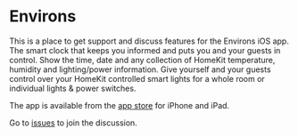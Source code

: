 # Environs
This is a place to get support and discuss features for the Environs iOS app. 
The smart clock that keeps you informed and puts you and your guests in control. 
Show the time, date and any collection of HomeKit temperature, humidity and 
lighting/power information. Give yourself and your guests control over your HomeKit 
controlled smart lights for a whole room or individual lights & power switches.


The app is available from the [app store](https://apps.apple.com/ca/app/environs/id6470208021) 
for iPhone and iPad.

Go to [issues](https://github.com/csdcorp/environs/issues) to join the discussion.

